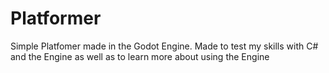 # Platformer
Simple Platfomer made in the Godot Engine. Made to test my skills with C# and the Engine as well as to learn more about using the Engine
